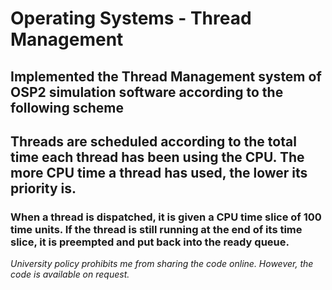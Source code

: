 # Operating Systems - Thread Management

## Implemented the Thread Management system of OSP2 simulation software according to the following scheme
## Threads are scheduled according to the total time each thread has been using the CPU. The more CPU time a thread has used, the lower its priority is. 
### When a thread is dispatched, it is given a CPU time slice of 100 time units. If the thread is still running at the end of its time slice, it is preempted and put back into the ready queue.


*University policy prohibits me from sharing the code online. However, the code is available on request.*
